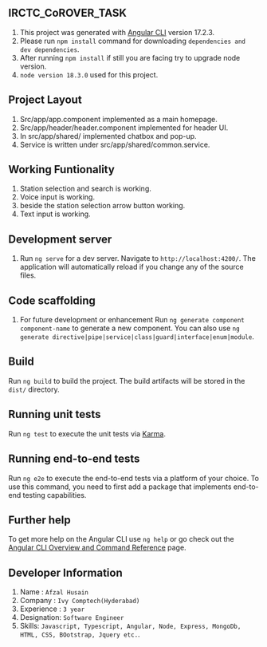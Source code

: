 
## IRCTC_CoROVER_TASK

1. This project was generated with [Angular CLI](https://github.com/angular/angular-cli) version 17.2.3.
2. Please run `npm install` command for downloading `dependencies and dev dependencies`.
3. After running `npm install` if still you are facing try to upgrade node version.
4. `node version 18.3.0` used for this project.

## Project Layout

1. Src/app/app.component implemented as a main homepage.
2. Src/app/header/header.component implemented for header UI.
3. In src/app/shared/ implemented chatbox and pop-up.
4. Service is written under src/app/shared/common.service.

## Working Funtionality
1. Station selection and search is working.
2. Voice input is working.
3. beside the station selection arrow button working.
4. Text input is working.

## Development server

1. Run `ng serve` for a dev server. Navigate to `http://localhost:4200/`. The application will automatically reload if you change any of the source files.

## Code scaffolding

1. For future development or enhancement Run `ng generate component component-name` to generate a new component. You can also use `ng generate directive|pipe|service|class|guard|interface|enum|module`.

## Build

Run `ng build` to build the project. The build artifacts will be stored in the `dist/` directory.

## Running unit tests

Run `ng test` to execute the unit tests via [Karma](https://karma-runner.github.io).

## Running end-to-end tests

Run `ng e2e` to execute the end-to-end tests via a platform of your choice. To use this command, you need to first add a package that implements end-to-end testing capabilities.

## Further help

To get more help on the Angular CLI use `ng help` or go check out the [Angular CLI Overview and Command Reference](https://angular.io/cli) page.


## Developer Information
1. Name : `Afzal Husain`
2. Company : `Ivy Comptech(Hyderabad)`
3. Experience : `3 year`
4. Designation: `Software Engineer`
5. Skills: `Javascript, Typescript, Angular, Node, Express, MongoDb, HTML, CSS, BOotstrap, Jquery etc.`.